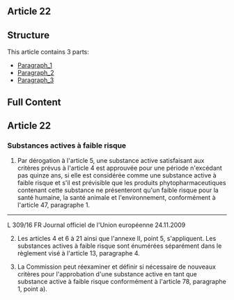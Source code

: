 ## Article 22

## Structure

This article contains 3 parts:

- [Paragraph_1](./Paragraph_1.md)
- [Paragraph_2](./Paragraph_2.md)
- [Paragraph_3](./Paragraph_3.md)

## Full Content

## Article 22

### Substances actives à faible risque

1. Par dérogation à l'article 5, une substance active satisfaisant aux critères prévus à l'article 4 est approuvée pour une période n'excédant pas quinze ans, si elle est considérée comme une substance active à faible risque et s'il est prévisible que les produits phytopharmaceutiques contenant cette substance ne présenteront qu'un faible risque pour la santé humaine, la santé animale et l'environnement, conformément à l'article 47, paragraphe 1.
---


L 309/16            FR                         Journal officiel de l'Union européenne                                24.11.2009

2. Les articles 4 et 6 à 21 ainsi que l'annexe II, point 5, s'appliquent. Les substances actives à faible risque sont énumérées séparément dans le règlement visé à l'article 13, paragraphe 4.

3. La Commission peut réexaminer et définir si nécessaire de nouveaux critères pour l'approbation d'une substance active en tant que substance active à faible risque conformément à l'article 78, paragraphe 1, point a).